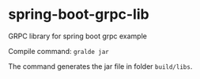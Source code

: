 # spring-boot-grpc-lib
GRPC library for spring boot grpc example

Compile command: `gralde jar`

The command generates the jar file in folder `build/libs`.  